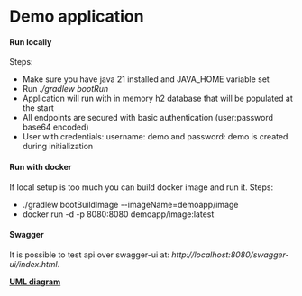 
# Demo application

#### Run locally

Steps:
- Make sure you have java 21 installed and JAVA_HOME variable set
- Run _./gradlew bootRun_
- Application will run with in memory h2 database that will be populated at the start
- All endpoints are secured with basic authentication (user:password base64 encoded)
- User with credentials: username: demo and password: demo is created during initialization

#### Run with docker

If local setup is too much you can build docker image and run it.
Steps:
- ./gradlew bootBuildImage --imageName=demoapp/image
- docker run -d -p 8080:8080 demoapp/image:latest

#### Swagger

It is possible to test api over swagger-ui at:
_http://localhost:8080/swagger-ui/index.html_.


[**UML diagram** ](demo_uml.png)
